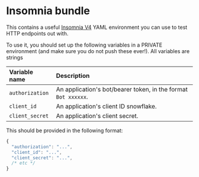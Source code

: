 # Insomnia bundle

This contains a useful [Insomnia V4](https://insomnia.rest/download/) 
YAML environment you can use to test HTTP endpoints out with.

To use it, you should set up the following variables in a PRIVATE environment 
(and make sure you do not push these ever!). All variables are strings

| Variable name         | Description                                                                                  |
|:----------------------|:---------------------------------------------------------------------------------------------|
| `authorization`       | An application's bot/bearer token, in the format `Bot xxxxxx`.                               |
| `client_id`           | An application's client ID snowflake.                                                        |
| `client_secret`       | An application's client secret.                                                              |

This should be provided in the following format:

```js
{
  "authorization": "...",
  "client_id": "...",
  "client_secret": "...",
  /* etc */
}
```
